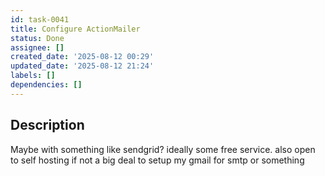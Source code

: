 ```yaml
---
id: task-0041
title: Configure ActionMailer
status: Done
assignee: []
created_date: '2025-08-12 00:29'
updated_date: '2025-08-12 21:24'
labels: []
dependencies: []
---
```


## Description

Maybe with something like sendgrid? ideally some free service. also open to self hosting if not a big deal to setup my gmail for smtp or something
